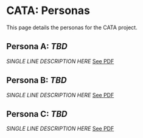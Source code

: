 # CATA: Personas

This page details the personas for the CATA project.

## Persona A: _TBD_

_SINGLE LINE DESCRIPTION HERE_
[See PDF](TBD.pdf)

## Persona B: _TBD_

_SINGLE LINE DESCRIPTION HERE_
[See PDF](TBD.pdf)

## Persona C: _TBD_

_SINGLE LINE DESCRIPTION HERE_
[See PDF](TBD.pdf)
